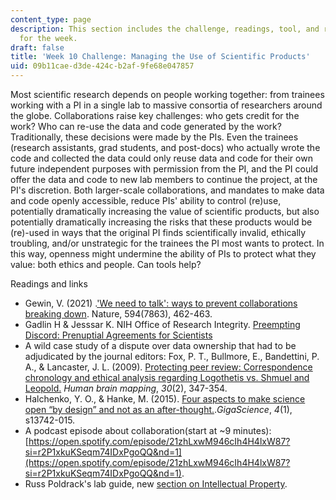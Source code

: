 ```yaml
---
content_type: page
description: This section includes the challenge, readings, tool, and response paper
  for the week.
draft: false
title: 'Week 10 Challenge: Managing the Use of Scientific Products'
uid: 09b11cae-d3de-424c-b2af-9fe68e047857
---
```

Most scientific research depends on people working together: from trainees working with a PI in a single lab to massive consortia of researchers around the globe. Collaborations raise key challenges: who gets credit for the work? Who can re-use the data and code generated by the work? Traditionally, these decisions were made by the PIs. Even the trainees (research assistants, grad students, and post-docs) who actually wrote the code and collected the data could only reuse data and code for their own future independent purposes with permission from the PI, and the PI could offer the data and code to new lab members to continue the project, at the PI's discretion. Both larger-scale collaborations, and mandates to make data and code openly accessible, reduce PIs' ability to control (re)use, potentially dramatically increasing the value of scientific products, but also potentially dramatically increasing the risks that these products would be (re)-used in ways that the original PI finds scientifically invalid, ethically troubling, and/or unstrategic for the trainees the PI most wants to protect. In this way, openness might undermine the ability of PIs to protect what they value: both ethics and people. Can tools help?

Readings and links

- Gewin, V. (2021) .['We need to talk': ways to prevent collaborations breaking down](https://www.nature.com/articles/d41586-021-01573-z). Nature, 594(7863), 462-463.
- Gadlin H & Jesssar K. NIH Office of Research Integrity. [Preempting Discord: Prenuptial Agreements for Scientists](https://ori.hhs.gov/preempting-discord-prenuptial-agreements-scientists)
- A wild case study of a dispute over data ownership that had to be adjudicated by the journal editors: Fox, P. T., Bullmore, E., Bandettini, P. A., & Lancaster, J. L. (2009). [Protecting peer review: Correspondence chronology and ethical analysis regarding Logothetis vs. Shmuel and Leopold.](https://www.ncbi.nlm.nih.gov/pmc/articles/PMC2715868/) *Human brain mapping*, *30*(2), 347-354.
- Halchenko, Y. O., & Hanke, M. (2015). [Four aspects to make science open “by design” and not as an after-thought.](https://academic.oup.com/gigascience/article/4/1/s13742-015-0072-7/2707572).*GigaScience*, *4*(1), s13742-015.
- A podcast episode about collaboration(start at ~9 minutes): [https://open.spotify.com/episode/21zhLxwM946cIh4H4lxW87?si=r2P1xkuKSeqm74IDxPgoQQ&nd=1](https://open.spotify.com/episode/21zhLxwM946cIh4H4lxW87?si=r2P1xkuKSeqm74IDxPgoQQ&nd=1).
- Russ Poldrack's lab guide, new [section on Intellectual Property](https://poldracklab.github.io/research/intellectual_property.html).